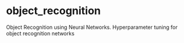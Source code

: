 # object_recognition
Object Recognition using Neural Networks. Hyperparameter tuning for object recognition networks
